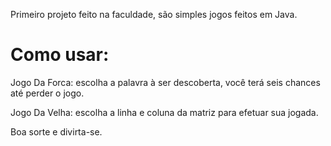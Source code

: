 
Primeiro projeto feito na faculdade, são simples jogos feitos em Java.

# Como usar:

Jogo Da Forca: escolha a palavra à ser descoberta, você terá seis chances até perder o jogo.

Jogo Da Velha: escolha a linha e coluna da matriz para efetuar sua jogada.

Boa sorte e divirta-se.
